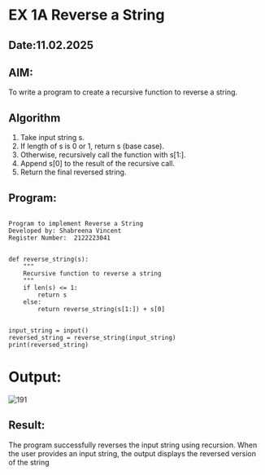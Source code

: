 # EX 1A Reverse a String
## Date:11.02.2025
## AIM:
To write a program to create a recursive function to reverse a string.

## Algorithm
1. Take input string s.
2. If length of s is 0 or 1, return s (base case).
3. Otherwise, recursively call the function with s[1:].
4. Append s[0] to the result of the recursive call.
5. Return the final reversed string.

## Program:
```

Program to implement Reverse a String
Developed by: Shabreena Vincent
Register Number:  2122223041

```
```

def reverse_string(s):
    """
    Recursive function to reverse a string
    """
    if len(s) <= 1:  
        return s
    else:
        return reverse_string(s[1:]) + s[0]  


input_string = input()
reversed_string = reverse_string(input_string)
print(reversed_string) 
```

# Output:
![191](https://github.com/user-attachments/assets/08382943-fb48-4045-b23d-bc428af5cd2f)

## Result:
The program successfully reverses the input string using recursion. When the user provides an input string, the output displays the reversed version of the string
